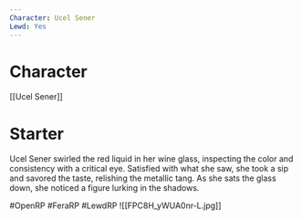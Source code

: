 ```yaml
---
Character: Ucel Sener
Lewd: Yes
---
```

# Character
[[Ucel Sener]]

# Starter
Ucel Sener swirled the red liquid in her wine glass, inspecting the color and consistency with a critical eye. Satisfied with what she saw, she took a sip and savored the taste, relishing the metallic tang. As she sats the glass down, she noticed a figure lurking in the shadows. 

#OpenRP #FeraRP #LewdRP 
![[FPC8H_yWUA0nr-L.jpg]]
